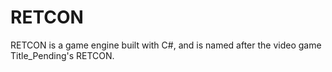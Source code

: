 # RETCON
RETCON is a game engine built with C#, and is named after the video game Title_Pending's RETCON.
